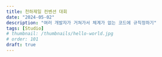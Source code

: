 ```yaml
---
title: 천하제일 컨벤션 대회
date: "2024-05-02"
description: "여러 개발자가 거쳐가서 체계가 없는 코드에 규칙정하기"
tags: [Studio]
# thumbnail: /thumbnails/hello-world.jpg
# order: 101
draft: true
---
```

